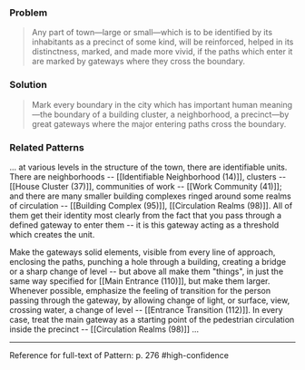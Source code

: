 ### Problem
>Any part of town—large or small—which is to be identified by its inhabitants as a precinct of some kind, will be reinforced, helped in its distinctness, marked, and made more vivid, if the paths which enter it are marked by gateways where they cross the boundary.

### Solution
>Mark every boundary in the city which has important human meaning—the boundary of a building cluster, a neighborhood, a precinct—by great gateways where the major entering paths cross the boundary.

### Related Patterns
... at various levels in the structure of the town, there are identifiable units. There are neighborhoods -- [[Identifiable Neighborhood (14)]], clusters -- [[House Cluster (37)]], communities of work -- [[Work Community (41)]]; and there are many smaller building complexes ringed around some realms of circulation -- [[Building Complex (95)]], [[Circulation Realms (98)]]. All of them get their identity most clearly from the fact that you pass through a defined gateway to enter them -- it is this gateway acting as a threshold which creates the unit.

Make the gateways solid elements, visible from every line of approach, enclosing the paths, punching a hole through a building, creating a bridge or a sharp change of level -- but above all make them "things", in just the same way specified for [[Main Entrance (110)]], but make them larger. Whenever possible, emphasize the feeling of transition for the person passing through the gateway, by allowing change of light, or surface, view, crossing water, a change of level -- [[Entrance Transition (112)]]. In every case, treat the main gateway as a starting point of the pedestrian circulation inside the precinct -- [[Circulation Realms (98)]] ...

---
Reference for full-text of Pattern: p. 276 #high-confidence 